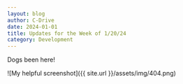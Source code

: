 ```yaml
---
layout: blog
author: C-Drive
date: 2024-01-01
title: Updates for the Week of 1/20/24
category: Development
---
```


Dogs been here!

![My helpful screenshot]({{ site.url }}/assets/img/404.png)
